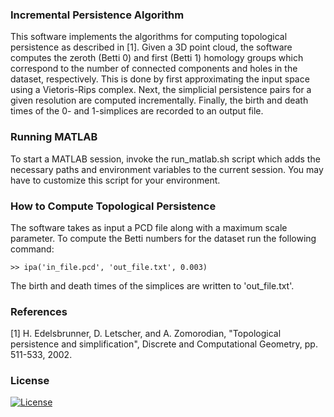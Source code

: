 ### Incremental Persistence Algorithm

This software implements the algorithms for computing topological persistence 
as described in [1].  Given a 3D point cloud, the software computes the zeroth 
(Betti 0) and first (Betti 1) homology groups which correspond to the number of 
connected components and holes in the dataset, respectively.  This is done by first 
approximating the input space using a Vietoris-Rips complex. Next, the simplicial 
persistence pairs for a given resolution are computed incrementally. Finally, the 
birth and death times of the 0- and 1-simplices are recorded to an output file. 

### Running MATLAB

To start a MATLAB session, invoke the run\_matlab.sh script which adds the 
necessary paths and environment variables to the current session.  You may have 
to customize this script for your environment.

### How to Compute Topological Persistence 

The software takes as input a PCD file along with a maximum scale parameter.  To 
compute the Betti numbers for the dataset run the following command:

    >> ipa('in_file.pcd', 'out_file.txt', 0.003)

The birth and death times of the simplices are written to 'out\_file.txt'.

### References

[1] H. Edelsbrunner, D. Letscher, and A. Zomorodian, "Topological persistence 
    and simplification", Discrete and Computational Geometry, pp. 511-533, 2002.  
    
### License

[![License](https://img.shields.io/badge/License-BSD_2--Clause-orange.svg)](https://github.com/robotic-vision-lab/Incremental-Persistence-Algorithms/blob/master/LICENSE)
